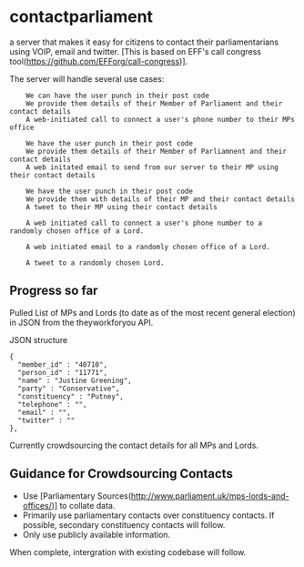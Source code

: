 # contactparliament
a server that makes it easy for citizens to contact their parliamentarians using VOIP, email and twitter. [This is based on EFF's call congress tool(https://github.com/EFForg/call-congress)].

The server will handle several use cases:
```
    We can have the user punch in their post code
    We provide them details of their Member of Parliament and their contact details
    A web-initiated call to connect a user's phone number to their MPs office

    We have the user punch in their post code
    We provide them details of their Member of Parliamnent and their contact details
    A web initated email to send from our server to their MP using their contact details

    We have the user punch in their post code
    We provide them with details of their MP and their contact details
    A tweet to their MP using their contact details

    A web initiated call to connect a user's phone number to a randomly chosen office of a Lord.

    A web initiated email to a randomly chosen office of a Lord.

    A tweet to a randomly chosen Lord.
```
## Progress so far

Pulled List of MPs and Lords (to date as of the most recent general election) in JSON from the theyworkforyou API.


JSON structure
```
{
  "member_id" : "40710",
  "person_id" : "11771",
  "name" : "Justine Greening",
  "party" : "Conservative",
  "constituency" : "Putney",
  "telephone" : "",
  "email" : "",
  "twitter" : ""
},
```

Currently crowdsourcing the contact details for all MPs and Lords.

## Guidance for Crowdsourcing Contacts
* Use [Parliamentary Sources(http://www.parliament.uk/mps-lords-and-offices/)] to collate data.
* Primarily use parliamentary contacts over constituency contacts. If possible, secondary constituency contacts will follow.
* Only use publicly available information.


When complete, intergration with existing codebase will follow.

